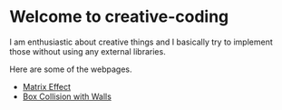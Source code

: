 # Welcome to creative-coding

I am enthusiastic about creative things and I basically try to implement those without using any external libraries.

Here are some of the webpages.

 - [Matrix Effect](https://geekyorion.github.io/creative-coding-raw-js/matrix-effect)
 - [Box Collision with Walls](https://geekyorion.github.io/creative-coding-raw-js/box-collide)